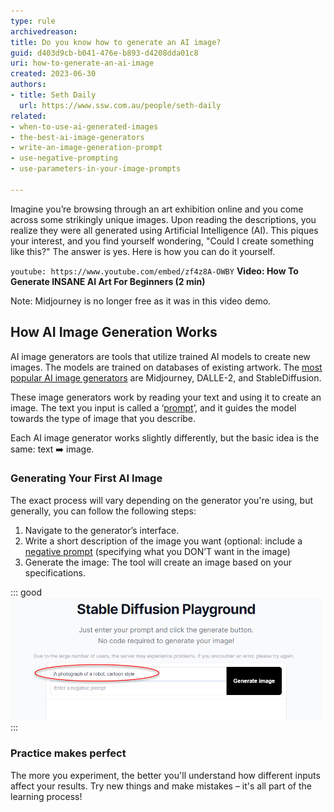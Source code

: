 ```yaml
---
type: rule
archivedreason:
title: Do you know how to generate an AI image?
guid: d403d9cb-b041-476e-b893-d4208dda01c8
uri: how-to-generate-an-ai-image
created: 2023-06-30
authors: 
- title: Seth Daily
  url: https://www.ssw.com.au/people/seth-daily
related:
- when-to-use-ai-generated-images
- the-best-ai-image-generators
- write-an-image-generation-prompt
- use-negative-prompting
- use-parameters-in-your-image-prompts

---
```


Imagine you’re browsing through an art exhibition online and you come across some strikingly unique images. Upon reading the descriptions, you realize they were all generated using Artificial Intelligence (AI). This piques your interest, and you find yourself wondering, "Could I create something like this?" The answer is yes. Here is how you can do it yourself.

<!--endintro-->

`youtube: https://www.youtube.com/embed/zf4z8A-OWBY`
**Video: How To Generate INSANE AI Art For Beginners (2 min)** 

Note: Midjourney is no longer free as it was in this video demo.


## How AI Image Generation Works

AI image generators are tools that utilize trained AI models to create new images. The models are trained on databases of existing artwork. The [most popular AI image generators](/the-best-ai-image-generators) are Midjourney, DALLE-2, and StableDiffusion.

These image generators work by reading your text and using it to create an image. The text you input is called a ‘[prompt](/write-an-image-prompt)’, and it guides the model towards the type of image that you describe.

Each AI image generator works slightly differently, but the basic idea is the same: text ➡️ image.

### Generating Your First AI Image

The exact process will vary depending on the generator you're using, but generally, you can follow the following steps:
1. Navigate to the generator’s interface.
2. Write a short description of the image you want
(optional: include a [negative prompt](/use-negative-prompting) (specifying what you DON’T want in the image)
3. Generate the image: The tool will create an image based on your specifications.
 
::: good
![Figure: Good example – Writing a prompt into an AI image generator](prompt-figure.png)
:::

### Practice makes perfect

The more you experiment, the better you'll understand how different inputs affect your results. Try new things and make mistakes – it's all part of the learning process!

